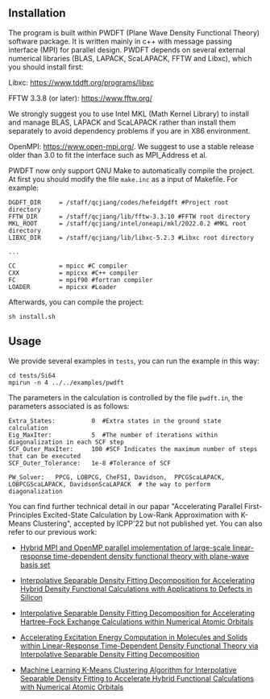 ## Installation

The program is built within PWDFT (Plane Wave Density Functional Theory) software package. It is written mainly in c++ with message passing interface (MPI) for parallel design. PWDFT depends on several external numerical libraries (BLAS, LAPACK, ScaLAPACK, FFTW and Libxc), which you should install first:

Libxc:  https://www.tddft.org/programs/libxc

FFTW 3.3.8 (or later): https://www.fftw.org/

We strongly suggest you to use Intel MKL (Math Kernel Library) to install and manage BLAS, LAPACK and ScaLAPACK rather than install them separately to avoid dependency problems if you are in X86 environment.

OpenMPI: https://www.open-mpi.org/. We suggest to use a stable release older than 3.0 to fit the interface such as MPI_Address et al.

PWDFT now only support GNU Make to automatically compile the project. At first you should modify the file  ``make.inc``  as a input of Makefile. For example:

```
DGDFT_DIR     = /staff/qcjiang/codes/hefeidgdft #Project root directory
FFTW_DIR      = /staff/qcjiang/lib/fftw-3.3.10 #FFTW root directory
MKL_ROOT      = /staff/qcjiang/intel/oneapi/mkl/2022.0.2 #MKL root directory
LIBXC_DIR     = /staff/qcjiang/lib/libxc-5.2.3 #Libxc root directory

...

CC            = mpicc #C compiler
CXX           = mpicxx #C++ compiler
FC            = mpif90 #fortran compiler
LOADER        = mpicxx #Loader
```

Afterwards, you can compile the project:

```
sh install.sh
```

## Usage

We provide several examples in ``tests``, you can run the example in this way:

```
cd tests/Si64
mpirun -n 4 ../../examples/pwdft
```

The parameters in the calculation is controlled by the file ``pwdft.in``, the parameters associated is as follows:

```
Extra_States:          0  #Extra states in the ground state calculation
Eig_MaxIter:           5  #The number of iterations within diagonalization in each SCF step 
SCF_Outer_MaxIter:     100 #SCF Indicates the maximum number of steps that can be executed
SCF_Outer_Tolerance:   1e-8 #Tolerance of SCF

PW_Solver:   PPCG, LOBPCG, CheFSI, Davidson,  PPCGScaLAPACK, LOBPCGScaLAPACK, DavidsonScaLAPACK  # the way to perform diagonalization
```



You can find further technical detail in our papar "Accelerating Parallel First-Principles Excited-State Calculation by Low-Rank Approximation with K-Means Clustering", accepted by ICPP'22 but not published yet. You can also refer to our previous work:

- [Hybrid MPI and OpenMP parallel implementation of large-scale linear-response time-dependent density functional theory with plane-wave basis set](https://iopscience.iop.org/article/10.1088/2516-1075/abfd1f)

- [Interpolative Separable Density Fitting Decomposition for Accelerating Hybrid Density Functional Calculations with Applications to Defects in Silicon](https://pubs.acs.org/doi/full/10.1021/acs.jctc.7b00807)
- [Interpolative Separable Density Fitting Decomposition for Accelerating Hartree–Fock Exchange Calculations within Numerical Atomic Orbitals](https://pubs.acs.org/doi/10.1021/acs.jpca.0c02826)
- [Accelerating Excitation Energy Computation in Molecules and Solids within Linear-Response Time-Dependent Density Functional Theory via Interpolative Separable Density Fitting Decomposition](https://pubs.acs.org/doi/full/10.1021/acs.jctc.9b01019)
- [Machine Learning K-Means Clustering Algorithm for Interpolative Separable Density Fitting to Accelerate Hybrid Functional Calculations with Numerical Atomic Orbitals](https://pubs.acs.org/doi/full/10.1021/acs.jpca.0c06019)

